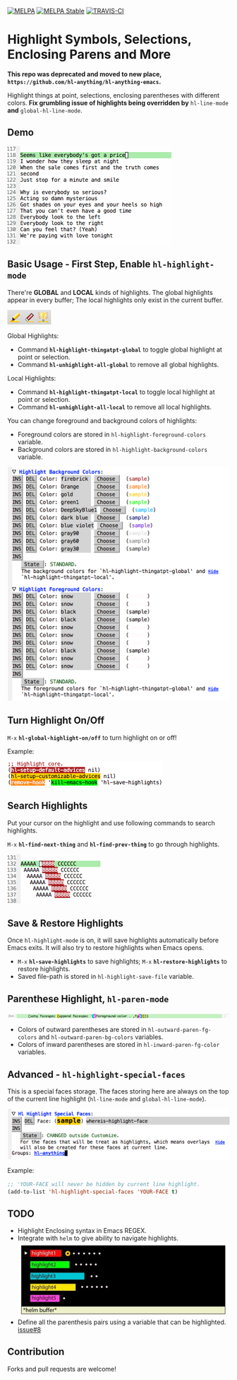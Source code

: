 [![MELPA](http://melpa.org/packages/hl-anything-badge.svg)](http://melpa.org/#/hl-anything)
[![MELPA Stable](http://stable.melpa.org/packages/hl-anything-badge.svg)](http://stable.melpa.org/#/hl-anything)
[![TRAVIS-CI](https://travis-ci.org/boyw165/hl-anything.svg?branch=master)](https://travis-ci.org/boyw165/hl-anything)

Highlight Symbols, Selections, Enclosing Parens and More
===================================================================

**This repo was deprecated and moved to new place, `https://github.com/hl-anything/hl-anything-emacs`.**

Highlight things at point, selections, enclosing parentheses with different colors. **Fix grumbling issue of highlights being overridden by** `hl-line-mode` **and** `global-hl-line-mode`.

Demo
----
![hl-anything screenshot](demo/all.gif "demo")

Basic Usage - First Step, Enable `hl-highlight-mode`
----------------------------------------------------
There're **GLOBAL** and **LOCAL** kinds of highlights.
The global highlights appear in every buffer; The local highlights only exist in the current buffer.

![hl-anything screenshot](demo/toolbar.png "toolbar")

Global Highlights:

* Command **`hl-highlight-thingatpt-global`** to toggle global highlight at point or selection.
* Command **`hl-unhighlight-all-global`** to remove all global highlights.

Local Highlights:

* Command **`hl-highlight-thingatpt-local`** to toggle local highlight at point or selection.
* Command **`hl-unhighlight-all-local`** to remove all local highlights.

You can change foreground and background colors of highlights:

* Foreground colors are stored in `hl-highlight-foreground-colors` variable.
* Background colors are stored in `hl-highlight-background-colors` variable.

![hl-anything screenshot](demo/highlight-colors.png "colors")

Turn Highlight On/Off
---------------------
`M-x` **`hl-global-highlight-on/off`** to turn highlight on or off!

Example:

![hl-anything screenshot](demo/highlight-onoff.gif "highlight on/off")

Search Highlights
-----------------
Put your cursor on the highlight and use following commands to search highlights.

`M-x` **`hl-find-next-thing`** and **`hl-find-prev-thing`** to go through highlights.

![hl-anything screenshot](demo/highlight-search.gif "search")

Save & Restore Highlights
-------------------------
Once `hl-highlight-mode` is on, it will save highlights automatically before Emacs exits.
It will also try to restore highlights when Emacs opens.

* `M-x` **`hl-save-highlights`** to save highlights; `M-x` **`hl-restore-highlights`** to restore highlights.
* Saved file-path is stored in `hl-highlight-save-file` variable.

Parenthese Highlight, `hl-paren-mode`
-------------------------------------
![hl-anything screenshot](demo/highlight-paren.png "hl-paren-mode")

* Colors of outward parentheses are stored in `hl-outward-paren-fg-colors` and `hl-outward-paren-bg-colors` variables.
* Colors of inward parentheses are stored in `hl-inward-paren-fg-color` variables.

Advanced - `hl-highlight-special-faces`
---------------------------------------
This is a special faces storage. The faces storing here are always on the top of the current line highlight (`hl-line-mode` and `global-hl-line-mode`).

![hl-anything screenshot](demo/highlight-special-faces.png "hl-paren-mode")

Example:

```lisp
;; 'YOUR-FACE will never be hidden by current line highlight.
(add-to-list 'hl-highlight-special-faces 'YOUR-FACE t)
```

TODO
----
* Highlight Enclosing syntax in Emacs REGEX.
* Integrate with `helm` to give ability to navigate highlights.
![hl-anything screenshot](demo/helm-hl-anything.jpg "helm hl-anything")
* Define all the parenthesis pairs using a variable that can be highlighted. [issue#8](https://github.com/boyw165/hl-anything/issues/8)

Contribution
------------
Forks and pull requests are welcome!

